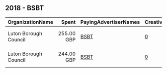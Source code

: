 ## 2018 - BSBT 
|OrganizationName|Spent|PayingAdvertiserNames|CreativeUrls|Impressions|Genders|AgeBrackets|CountryCodes|BillingAddresses|CandidateBallotInformation|
|:---|---:|:---|:---|---:|:---|:---|:---|:---|:---|
|Luton Borough Council|255.00 GBP|[BSBT](2018/BSBT.md)|[0](https://www.snap.com/political-ads/asset/8a8cb3485665378989afaaeeccfadb10ed195be7b85d98e1c045fecd04caf75d?mediaType=mp4)|142,929|||united kingdom|"36 Golden Square,London,w1f 9jx,GB"||
|Luton Borough Council|244.00 GBP|[BSBT](2018/BSBT.md)|[0](https://www.snap.com/political-ads/asset/5d3d9b2f65ae65f912d5571d68691e6fb3f9aa7d2dcf721f6ff8aef050e48f76?mediaType=mp4)|122,810|||united kingdom|"36 Golden Square,London,w1f 9jx,GB"||
